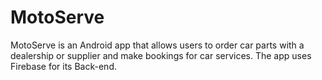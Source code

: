 # MotoServe
MotoServe is an Android app that allows users to order car parts with a dealership or supplier and make bookings for car services.
The app uses Firebase for its Back-end.
